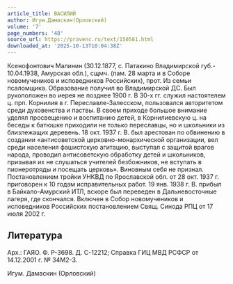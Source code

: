 ```yaml
---
article_title: ВАСИЛИЙ
author: Игум.Дамаскин(Орловский)
volume: '7'
page_numbers: '48'
source_url: https://pravenc.ru/text/150581.html
downloaded_at: '2025-10-13T10:04:38Z'
---
```


Ксенофонтович Малинин (30.12.1877, с. Патакино Владимирской губ.- 10.04.1938, Амурская обл.), сщмч. (пам. 28 марта и в Соборе новомучеников и исповедников Российских), прот. Из семьи псаломщика. Образование получил во Владимирской ДС. Был рукоположен во иерея не позднее 1900 г. В 30-х гг. служил настоятелем ц. прп. Корнилия в г. Переславле-Залесском, пользовался авторитетом среди духовенства и паствы. В своем приходе большое внимание уделял просвещению и воспитанию детей, в Корнилиевскую ц. на беседы к батюшке приходили не только переславцы, но и школьники из близлежащих деревень. 18 окт. 1937 г. В. был арестован по обвинению в создании «антисоветской церковно-монархической организации, вел среди населения фашистскую агитацию, выступал с защитой врагов народа, проводил антисоветскую обработку детей и школьников, призывая их не слушаться учителей безбожников, не вступать в пионеротряды и посещать церковь». Виновным себя не признал. Постановлением тройки УНКВД по Ярославской обл. от 28 окт. 1937 г. приговорен к 10 годам исправительных работ. 19 янв. 1938 г. В. прибыл в Байкало-Амурский ИТЛ, вскоре был переведен в Дальневосточные лагеря, где скончался. Включен в Собор новомучеников и исповедников Российских постановлением Свящ. Синода РПЦ от 17 июля 2002 г.

## Литература

Арх.: ГАЯО. Ф. Р-3698. Д. С-12212; Справка ГИЦ МВД РСФСР от 14.12.2001 г. № 34М2-3.

Игум.  Дамаскин   (Орловский)
